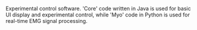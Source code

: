 Experimental control software.
'Core' code written in Java is used for basic UI display and experimental control, while 'Myo' code in Python is used for real-time EMG signal processing.
